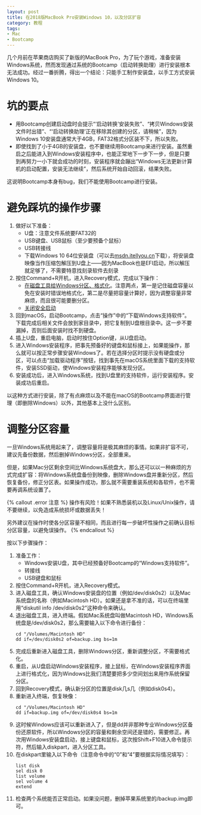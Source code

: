```yaml
---
layout: post
title: 在2018版MacBook Pro安装Windows 10，以及分区扩容
category: 教程
tags: 
- Mac
- Bootcamp
---
```

几个月前在苹果商店购买了新版的MacBook Pro，为了玩个游戏，准备安装Windows系统，然而发现通过系统的Bootcamp（启动转换助理）进行安装根本无法成功。经过一番折腾，得出一个结论：只能手工制作安装盘，以手工方式安装Windows 10。
<!-- more -->

# 坑的要点
* 用Bootcamp创建启动盘时会提示“‘启动转换’安装失败”、“拷贝Windows安装文件时出错”、“‘启动转换助理’正在移除其创建的分区，请稍候”，因为Windows 10安装盘通常大于4GB，FAT32格式分区装不下，所以失败。
* 即使找到了小于4GB的安装盘，也不要继续用Bootcamp来进行安装。虽然重启之后能进入到Windows安装程序中，也能正常地下一步下一步，但是只要到再努力一小下就会成功的时刻，安装程序就会蹦出“Windows无法更新计算机的启动配置，安装无法继续”，然后系统开始自动回滚，结果失败。

这说明Bootcamp本身有bug，我们不能使用Bootcamp进行安装。

# 避免踩坑的操作步骤
1. 做好以下准备：
    * U盘：注意文件系统要FAT32的
    * USB键盘、USB鼠标（至少要预备个鼠标）
    * USB转接线
    * 下载Windows 10 64位安装盘（可以去[msdn.itellyou.cn](http://msdn.itellyou.cn)下载），将安装盘映像当作压缩包解压到U盘上——因为MacBook也是EFI启动，所以解压就足够了，不需要特意找刻录软件去刻录
2. 按住Command+R开机，进入Recovery模式，完成以下操作：
    * [在磁盘工具给Windows分区、格式化](https://support.apple.com/zh-cn/guide/disk-utility/dskutl14027/mac)。注意两点，第一是记住磁盘容量以免在安装时错误地格式化，第二是尽量把容量计算好，因为调整容量非常麻烦，而且很可能要删分区。
    * [关闭安全启动](https://support.apple.com/zh-cn/HT208330)
3. 回到macOS，启动Bootcamp，点击“操作”中的“下载Windows支持软件”。下载完成后相关文件会放到家目录中，把它复制到U盘根目录中。这一步不要漏掉，否则后面安装时找不到硬盘。
4. 插上U盘，重启电脑，启动时按住Option键，从U盘启动。
5. 进入Windows安装程序，把事先预备好的键盘和鼠标接上，如果能操作，那么就可以按正常步骤安装Windows了。若在选择分区时提示没有硬盘或分区，可以点击“加载驱动程序”按钮，找到事先在macOS系统里面下载的支持软件，安装SSD驱动，使Windows安装程序能够发现分区。
6. 安装成功后，进入Windows系统，找到U盘里的支持软件，运行安装程序。安装成功后重启。

以这种方式进行安装，除了有点麻烦以及不能在macOS的Bootcamp界面进行管理（即删除Windows）以外，其他基本上没什么区别。

# 调整分区容量
一旦Windows系统用起来了，调整容量将是极其麻烦的事情。如果非扩容不可，建议先备份数据，然后删掉Windows分区，全部重来。

但是，如果Mac分区剩余空间比Windows系统盘大，那么还可以以一种麻烦的方式完成扩容：将Windows系统盘备份到映像，删除Windows盘并重新分区，然后恢复备份，修正分区表。如果操作成功，那么就不需要重装系统和各软件，也不需要再调系统设置了。

{% callout .error 注意 %}
操作有风险！如果不熟悉装机以及Linux/Unix操作，请不要继续，以免造成系统损坏或数据丢失！

另外建议在操作时使各分区容量不相同，而且进行每一步破坏性操作之前确认目标分区容量，以避免误操作。
{% endcallout %}

按以下步骤操作：
1. 准备工作：
    * Windows安装U盘，其中已经预备好Bootcamp的“Windows支持软件”。
    * 转接线
    * USB键盘和鼠标
2. 按住Command+R开机，进入Recovery模式。
3. 进入磁盘工具，确认Windows安装盘的位置（例如/dev/disk0s2）以及Mac系统盘的名称（例如Macintosh HD）。如果还是拿不准的话，可以在终端里用“diskutil info /dev/disk0s2”这种命令来确认。
4. 退出磁盘工具，进入终端。假如Mac系统盘叫做Macintosh HD，Windows系统盘是/dev/disk0s2，那么需要输入以下命令进行备份：
    ```
    cd "/Volumes/Macintosh HD"
    dd if=/dev/disk0s2 of=backup.img bs=1m
    ```
5. 完成后重新进入磁盘工具，删除Windows分区，重新调整分区，不需要格式化。
6. 重启，从U盘启动Windows安装程序，接上鼠标，在Windows安装程序界面上进行格式化，因为Windows比我们清楚要把多少空间划出来用作系统保留分区。
7. 回到Recovery模式，确认新分区的位置是disk几s几（例如disk0s4）。
8. 重新进入终端，恢复映像：
    ```
    cd "/Volumes/Macintosh HD"
    dd if=backup.img of=/dev/disk0s4 bs=1m
    ```
9. 这时候Windows应该可以重新进入了，但是dd并非那种专业Windows分区备份还原软件，所以Windows分区的容量和剩余空间还是错的，需要修正。再次用Windows安装盘启动，接上键盘和鼠标，这次按Shift+F10进入命令提示符，然后输入diskpart，进入分区工具。
10. 在diskpart里输入以下命令（注意命令中的“0”和“4”要根据实际情况填写）：
    ```
    list disk
    sel disk 0
    list volume
    sel volume 4
    extend
    ```
11. 检查两个系统能否正常启动。如果没问题，删掉苹果系统里的/backup.img即可。

